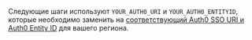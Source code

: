 Следующие шаги используют `YOUR_AUTH0_URI` и `YOUR_AUTH0_ENTITYID`, которые необходимо заменить на [соответствующий Auth0 SSO URI и Auth0 Entity ID](#auth0-uris) для вашего региона.